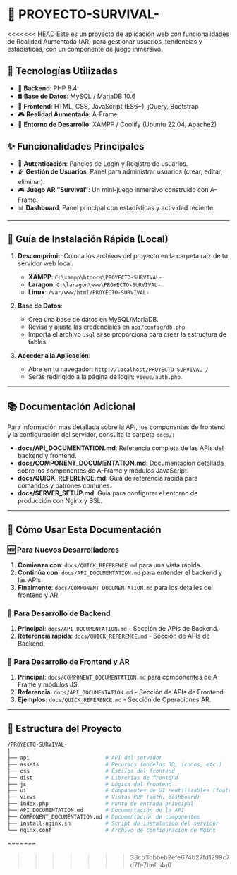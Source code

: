 # 🚀 PROYECTO-SURVIVAL-

<<<<<<< HEAD
Este es un proyecto de aplicación web con funcionalidades de Realidad Aumentada (AR) para gestionar usuarios, tendencias y estadísticas, con un componente de juego inmersivo.

## 🧩 Tecnologías Utilizadas

- 🐘 **Backend**: PHP 8.4
- 🛢️ **Base de Datos**: MySQL / MariaDB 10.6
- 🎨 **Frontend**: HTML, CSS, JavaScript (ES6+), jQuery, Bootstrap
- 🎮 **Realidad Aumentada**: A-Frame
- 🚀 **Entorno de Desarrollo**: XAMPP / Coolify (Ubuntu 22.04, Apache2)


## ✨ Funcionalidades Principales

- 🔐 **Autenticación**: Paneles de Login y Registro de usuarios.
- 🫂 **Gestión de Usuarios**: Panel para administrar usuarios (crear, editar, eliminar).
- 🎮 **Juego AR "Survival"**: Un mini-juego inmersivo construido con A-Frame.
- 📊 **Dashboard**: Panel principal con estadísticas y actividad reciente.

---

## 🚀 Guía de Instalación Rápida (Local)

1.  **Descomprimir**: Coloca los archivos del proyecto en la carpeta raíz de tu servidor web local.
    -   **XAMPP**: `C:\xampp\htdocs\PROYECTO-SURVIVAL-`
    -   **Laragon**: `C:\laragon\www\PROYECTO-SURVIVAL-`
    -   **Linux**: `/var/www/html/PROYECTO-SURVIVAL-`

2.  **Base de Datos**:
    -   Crea una base de datos en MySQL/MariaDB.
    -   Revisa y ajusta las credenciales en `api/config/db.php`.
    -   Importa el archivo `.sql` si se proporciona para crear la estructura de tablas.

3.  **Acceder a la Aplicación**:
    -   Abre en tu navegador: `http://localhost/PROYECTO-SURVIVAL-/`
    -   Serás redirigido a la página de login: `views/auth.php`.

---

## 📚 Documentación Adicional

Para información más detallada sobre la API, los componentes de frontend y la configuración del servidor, consulta la carpeta `docs/`:

-   **docs/API_DOCUMENTATION.md**: Referencia completa de las APIs del backend y frontend.
-   **docs/COMPONENT_DOCUMENTATION.md**: Documentación detallada sobre los componentes de A-Frame y módulos JavaScript.
-   **docs/QUICK_REFERENCE.md**: Guía de referencia rápida para comandos y patrones comunes.
-   **docs/SERVER_SETUP.md**: Guía para configurar el entorno de producción con Nginx y SSL.

---

## 🎯 Cómo Usar Esta Documentación

### 🆕 Para Nuevos Desarrolladores
1.  **Comienza con**: `docs/QUICK_REFERENCE.md` para una vista rápida.
2.  **Continúa con**: `docs/API_DOCUMENTATION.md` para entender el backend y las APIs.
3.  **Finalmente**: `docs/COMPONENT_DOCUMENTATION.md` para los detalles del frontend y AR.

### 🔧 Para Desarrollo de Backend
1.  **Principal**: `docs/API_DOCUMENTATION.md` - Sección de APIs de Backend.
2.  **Referencia rápida**: `docs/QUICK_REFERENCE.md` - Sección de APIs de Backend.

### 🎨 Para Desarrollo de Frontend y AR
1.  **Principal**: `docs/COMPONENT_DOCUMENTATION.md` para componentes de A-Frame y módulos JS.
2.  **Referencia**: `docs/API_DOCUMENTATION.md` - Sección de APIs de Frontend.
3.  **Ejemplos**: `docs/QUICK_REFERENCE.md` - Sección de Operaciones AR.

---

## 📁 Estructura del Proyecto

```bash
/PROYECTO-SURVIVAL-
│
├── api                        # API del servidor
├── assets                     # Recursos (modelos 3D, iconos, etc.)
├── css                        # Estilos del frontend
├── dist                       # Librerías de frontend
├── js                         # Lógica del frontend
├── ui                         # Componentes de UI reutilizables (footer)
├── views                      # Vistas PHP (auth, dashboard)
├── index.php                  # Punto de entrada principal
├── API_DOCUMENTATION.md       # Documentación de la API
├── COMPONENT_DOCUMENTATION.md # Documentación de componentes
├── install-nginx.sh           # Script de instalación del servidor
└── nginx.conf                 # Archivo de configuración de Nginx
```
=======
>>>>>>> 38cb3bbbeb2efe674b27fd1299c7d7fe7befd4a0
